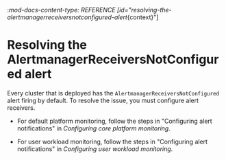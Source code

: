 :_mod-docs-content-type: REFERENCE
[id="resolving-the-alertmanagerreceiversnotconfigured-alert_{context}"]
# Resolving the AlertmanagerReceiversNotConfigured alert

Every cluster that is deployed has the `AlertmanagerReceiversNotConfigured` alert firing by default. To resolve the issue, you must configure alert receivers.

* For default platform monitoring, follow the steps in "Configuring alert notifications" in _Configuring core platform monitoring_.

* For user workload monitoring, follow the steps in "Configuring alert notifications" in _Configuring user workload monitoring_.